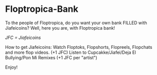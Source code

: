 # Floptropica-Bank
To the people of Floptropica, do you want your own bank FILLED with Jiafeicoins? Well, here you are, with Floptropica bank!

*JFC = Jiafeicoins*

How to get Jiafeicoins:
Watch Floptoks, Flopshorts, Flopreels, Flopchats and more flop videos. (+1 JFC)
Listen to Cupcakke/Jiafei/Deja El Bullying/Pon Mi Remixes (+1 JFC per "artist")

Enjoy!
